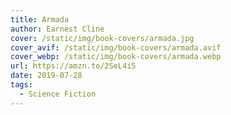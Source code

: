```yaml
---
title: Armada
author: Earnest Cline
cover: /static/img/book-covers/armada.jpg
cover_avif: /static/img/book-covers/armada.avif
cover_webp: /static/img/book-covers/armada.webp
url: https://amzn.to/2SeL4i5
date: 2019-07-28
tags:
  - Science Fiction
---
```

